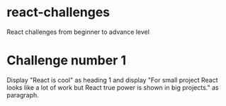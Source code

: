 # react-challenges
React challenges from beginner to advance level

# Challenge number 1
Display "React is cool" as heading 1 and display "For small project React looks like a lot of work but React true power is shown in big projects." as paragraph.  
